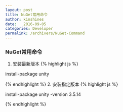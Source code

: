 ```yaml
---
layout: post
title: NuGet常用命令
author: kinshines
date:   2016-09-05
categories: Developer
permalink: /archivers/NuGet-Command
---
```


### NuGet常用命令
1. 安装最新版本
{% highlight js %}

install-package unity

{% endhighlight %}
2. 安装指定版本
{% highlight js %}

install-package unity -version 3.5.14

{% endhighlight %}